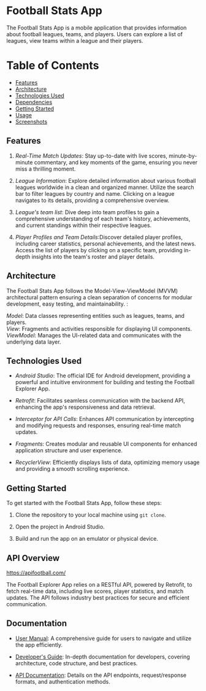 # Football Stats App
The Football Stats App is a mobile application that provides information about football leagues, teams, and players. Users can explore a list of leagues, view teams within a league and their players.

# Table of Contents
- [Features](#features)
- [Architecture](#architecture)
- [Technologies Used](#technologies-used)
- [Dependencies](#dependencies)
- [Getting Started](#getting-started)
- [Usage](#usage)
- [Screenshots](#screenshots)


## Features <a name="features"></a>

1.  *Real-Time Match Updates*: Stay up-to-date with live scores, minute-by-minute commentary, and key moments of the game, ensuring you never miss a thrilling moment.
2. *League Information*:  Explore detailed information about various football leagues worldwide in a clean and organized manner. Utilize the search bar to filter leagues by country and name. Clicking on a league navigates to its details, providing a comprehensive overview.

3. *League's team list*:  Dive deep into team profiles to gain a comprehensive understanding of each team's history, achievements, and current standings within their respective leagues.

4. *Player Profiles and Team Details*:Discover detailed player profiles, including career statistics, personal achievements, and the latest news. Access the list of players by clicking on a specific team, providing in-depth insights into the team's roster and player details.

## Architecture <div id="architecture"></div>
The Football Stats App follows the Model-View-ViewModel (MVVM) architectural pattern ensuring a clean separation of concerns for modular development, easy testing, and maintainability. :

*Model*: Data classes representing entities such as leagues, teams, and players.<br/>
*View*: Fragments and activities responsible for displaying UI components.<br/>
*ViewModel*: Manages the UI-related data and communicates with the underlying data layer.<br/>



## Technologies Used

- *Android Studio*: The official IDE for Android development, providing a powerful and intuitive environment for building and testing the Football Explorer App.
  
- *Retrofit*: Facilitates seamless communication with the backend API, enhancing the app's responsiveness and data retrieval.

- *Interceptor for API Calls*: Enhances API communication by intercepting and modifying requests and responses, ensuring real-time match updates.
 
- *Fragments*: Creates modular and reusable UI components for enhanced application structure and user experience.
  
- *RecyclerView*: Efficiently displays lists of data, optimizing memory usage and providing a smooth scrolling experience.



## Getting Started

To get started with the Football Stats App, follow these steps:

1. Clone the repository to your local machine using `git clone`.

2. Open the project in Android Studio.

3. Build and run the app on an emulator or physical device.

## API Overview
https://apifootball.com/

The Football Explorer App relies on a RESTful API, powered by Retrofit, to fetch real-time data, including live scores, player statistics, and match updates. The API follows industry best practices for secure and efficient communication.

## Documentation

- [User Manual](user_manual.md): A comprehensive guide for users to navigate and utilize the app efficiently.
  
- [Developer's Guide](developers_guide.md): In-depth documentation for developers, covering architecture, code structure, and best practices.
  
- [API Documentation](api_documentation.md): Details on the API endpoints, request/response formats, and authentication methods.

